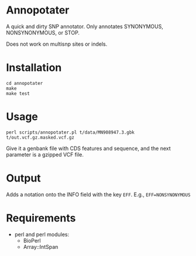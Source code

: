 # Annopotater

A quick and dirty SNP annotator.
Only annotates SYNONYMOUS, NONSYNONYMOUS, or STOP.

Does not work on multisnp sites or indels.

# Installation

    cd annopotater
    make
    make test

# Usage

    perl scripts/annopotater.pl t/data/MN908947.3.gbk t/out.vcf.gz.masked.vcf.gz

Give it a genbank file with CDS features and sequence,
and the next parameter is a gzipped VCF file.

# Output

Adds a notation onto the INFO field with the key `EFF`.
E.g.,
`EFF=NONSYNONYMOUS`

# Requirements

* perl and perl modules:
  * BioPerl
  * Array::IntSpan


